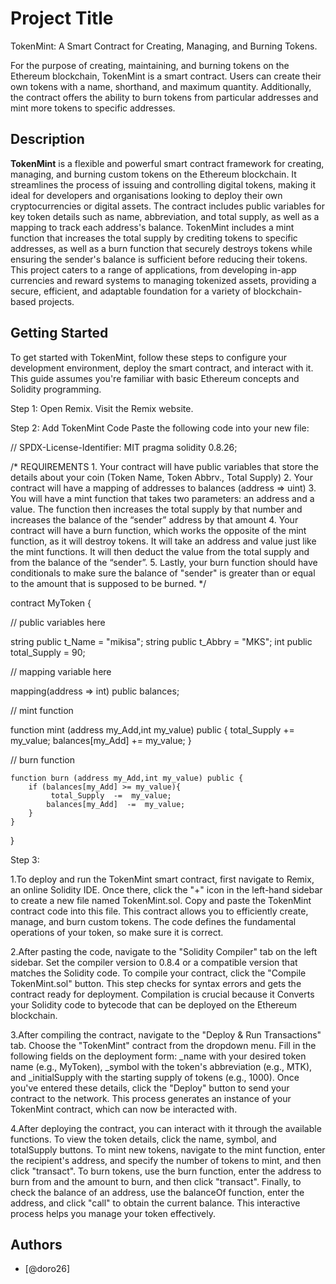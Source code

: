 
# Project Title

TokenMint: A Smart Contract for Creating, Managing, and Burning Tokens.

For the purpose of creating, maintaining, and burning tokens on the Ethereum blockchain, TokenMint is a smart contract. Users can create their own tokens with a name, shorthand, and maximum quantity. Additionally, the contract offers the ability to burn tokens from particular addresses and mint more tokens to specific addresses.


## Description
**TokenMint** is a flexible and powerful smart contract framework for creating, managing, and burning custom tokens on the Ethereum blockchain. It streamlines the process of issuing and controlling digital tokens, making it ideal for developers and organisations looking to deploy their own cryptocurrencies or digital assets. The contract includes public variables for key token details such as name, abbreviation, and total supply, as well as a mapping to track each address's balance. TokenMint includes a mint function that increases the total supply by crediting tokens to specific addresses, as well as a burn function that securely destroys tokens while ensuring the sender's balance is sufficient before reducing their tokens. This project caters to a range of applications, from developing in-app currencies and reward systems to managing tokenized assets, providing a secure, efficient, and adaptable foundation for a variety of blockchain-based projects.







## Getting Started
To get started with TokenMint, follow these steps to configure your development environment, deploy the smart contract, and interact with it. This guide assumes you're familiar with basic Ethereum concepts and Solidity programming.

Step 1: Open Remix.
Visit the Remix website.

Step 2: Add TokenMint Code Paste the following code into your new file:


// SPDX-License-Identifier: MIT pragma solidity 0.8.26;

/* REQUIREMENTS 1. Your contract will have public variables that store the details about your coin (Token Name, Token Abbrv., Total Supply) 2. Your contract will have a mapping of addresses to balances (address => uint) 3. You will have a mint function that takes two parameters: an address and a value. The function then increases the total supply by that number and increases the balance of the “sender” address by that amount 4. Your contract will have a burn function, which works the opposite of the mint function, as it will destroy tokens. It will take an address and value just like the mint functions. It will then deduct the value from the total supply and from the balance of the “sender”. 5. Lastly, your burn function should have conditionals to make sure the balance of "sender" is greater than or equal to the amount that is supposed to be burned. */

contract MyToken {

// public variables here

   string public t_Name = "mikisa";
   string public t_Abbry = "MKS";
   int public total_Supply = 90;

// mapping variable here

   mapping(address => int) public balances;

// mint function

   function mint (address my_Add,int my_value) public {
    total_Supply  +=  my_value;
    balances[my_Add]  +=  my_value;
   }

// burn function

    function burn (address my_Add,int my_value) public {
        if (balances[my_Add] >= my_value){
             total_Supply  -=  my_value;
            balances[my_Add]  -=  my_value;
        }    
    }

   
}



Step 3:

1.To deploy and run the TokenMint smart contract, first navigate to Remix, an online Solidity IDE. Once there, click the "+" icon in the left-hand sidebar to create a new file named TokenMint.sol. Copy and paste the TokenMint contract code into this file. This contract allows you to efficiently create, manage, and burn custom tokens. The code defines the fundamental operations of your token, so make sure it is correct.

2.After pasting the code, navigate to the "Solidity Compiler" tab on the left sidebar. Set the compiler version to 0.8.4 or a compatible version that matches the Solidity code. To compile your contract, click the "Compile TokenMint.sol" button. This step checks for syntax errors and gets the contract ready for deployment. Compilation is crucial because it Converts your Solidity code to bytecode that can be deployed on the Ethereum blockchain.

3.After compiling the contract, navigate to the "Deploy & Run Transactions" tab. Choose the "TokenMint" contract from the dropdown menu. Fill in the following fields on the deployment form: _name with your desired token name (e.g., MyToken), _symbol with the token's abbreviation (e.g., MTK), and _initialSupply with the starting supply of tokens (e.g., 1000). Once you've entered these details, click the "Deploy" button to send your contract to the network. This process generates an instance of your TokenMint contract, which can now be interacted with.

4.After deploying the contract, you can interact with it through the available functions. To view the token details, click the name, symbol, and totalSupply buttons. To mint new tokens, navigate to the mint function, enter the recipient's address, and specify the number of tokens to mint, and then click "transact". To burn tokens, use the burn function, enter the address to burn from and the amount to burn, and then click "transact". Finally, to check the balance of an address, use the balanceOf function, enter the address, and click "call" to obtain the current balance. This interactive process helps you manage your token effectively.

## Authors

- [@doro26]

